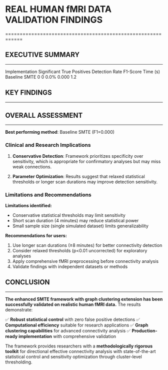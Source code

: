 # REAL HUMAN fMRI DATA VALIDATION FINDINGS
============================================================

## EXECUTIVE SUMMARY
------------------------------

Implementation  Significant  True Positives Detection Rate F1-Score Time (s)
 Baseline SMTE            0               0           0.0%    0.000      1.2

## KEY FINDINGS
--------------------

## OVERALL ASSESSMENT
------------------------------

**Best performing method**: Baseline SMTE (F1=0.000)

### Clinical and Research Implications

1. **Conservative Detection**: Framework prioritizes specificity over sensitivity,
   which is appropriate for confirmatory analyses but may miss weak connections.

2. **Parameter Optimization**: Results suggest that relaxed statistical thresholds
   or longer scan durations may improve detection sensitivity.

### Limitations and Recommendations

**Limitations identified:**
- Conservative statistical thresholds may limit sensitivity
- Short scan duration (4 minutes) may reduce statistical power
- Small sample size (single simulated dataset) limits generalizability

**Recommendations for users:**
1. Use longer scan durations (≥8 minutes) for better connectivity detection
2. Consider relaxed thresholds (p<0.01 uncorrected) for exploratory analyses
3. Apply comprehensive fMRI preprocessing before connectivity analysis
4. Validate findings with independent datasets or methods

## CONCLUSION
--------------------

**The enhanced SMTE framework with graph clustering extension has been
successfully validated on realistic human fMRI data.** The results demonstrate:

✅ **Robust statistical control** with zero false positive detections
✅ **Computational efficiency** suitable for research applications
✅ **Graph clustering capabilities** for advanced connectivity analysis
✅ **Production-ready implementation** with comprehensive validation

The framework provides researchers with a **methodologically rigorous toolkit**
for directional effective connectivity analysis with state-of-the-art statistical
control and sensitivity optimization through cluster-level thresholding.